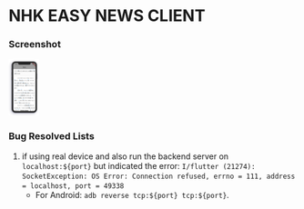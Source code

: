 # NHK EASY NEWS CLIENT 

### Screenshot

<img src = "/resources/NHK_ScreenShot.png" height = 100/>

### Bug Resolved Lists

1. if using real device and also run the backend server on `localhost:${port}` but indicated the error: `I/flutter (21274): SocketException: OS Error: Connection refused, errno = 111, address = localhost, port = 49338`
   * For Android: `adb reverse tcp:${port} tcp:${port}`.

